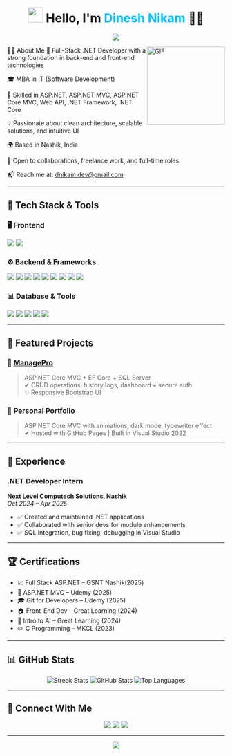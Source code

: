 <h1 align="center"> <img src="https://media.giphy.com/media/hvRJCLFzcasrR4ia7z/giphy.gif" width="35px"> Hello, I'm <span style="color:#00bfff">Dinesh Nikam</span> 👨‍💻 </h1> <p align="center"> <img src="https://readme-typing-svg.herokuapp.com?font=Fira+Code&size=22&pause=1000&center=true&vCenter=true&width=500&lines=.NET+Full+Stack+Developer+%F0%9F%92%BC;MBA+in+IT+%F0%9F%93%9D;Creating+Smart+Web+Apps+%F0%9F%9A%80;Scalable+%7C+Secure+%7C+Clean+Code+%F0%9F%93%9A"/> </p>
👨‍💻 About Me
<img align="right" alt="GIF" height="180px" src="https://cdn.dribbble.com/users/1162077/screenshots/5403918/focus-animation.gif" />
🎯 Full-Stack .NET Developer with a strong foundation in back-end and front-end technologies

🎓 MBA in IT (Software Development)

🧠 Skilled in ASP.NET, ASP.NET MVC, ASP.NET Core MVC, Web API, .NET Framework, .NET Core

💡 Passionate about clean architecture, scalable solutions, and intuitive UI

🌍 Based in Nashik, India

🤝 Open to collaborations, freelance work, and full-time roles

📬 Reach me at: dnikam.dev@gmail.com


---

## 🚀 Tech Stack & Tools

### 🖥️ Frontend
<p>
  <img src="https://skillicons.dev/icons?i=html,css,js,bootstrap,react,jquery" />
  <img src="https://img.shields.io/badge/Razor%20Pages-purple?style=for-the-badge">
</p>

### ⚙️ Backend & Frameworks
<p>
  <img src="https://skillicons.dev/icons?i=dotnet,csharp" />
  <img src="https://img.shields.io/badge/ASP.NET_Core_MVC-512BD4?style=for-the-badge&logo=dotnet">
  <img src="https://img.shields.io/badge/Web%20API-green?style=for-the-badge">
  <img src="https://img.shields.io/badge/Web%20Forms-blue?style=for-the-badge">
  <img src="https://img.shields.io/badge/Windows%20Forms-grey?style=for-the-badge">
  <img src="https://img.shields.io/badge/EF%20Core-darkgreen?style=for-the-badge">
  <img src="https://img.shields.io/badge/LINQ-blueviolet?style=for-the-badge">
  <img src="https://img.shields.io/badge/ADO.NET-orange?style=for-the-badge">
  <img src="https://img.shields.io/badge/REST%20APIs-lightgrey?style=for-the-badge">
</p>

### 📊 Database & Tools
<p>
  <img src="https://skillicons.dev/icons?i=git,github,vscode,visualstudio" />
  <img src="https://img.shields.io/badge/SQL%20Server-CC2927?style=for-the-badge&logo=microsoft-sql-server">
  <img src="https://img.shields.io/badge/SSMS-007ACC?style=for-the-badge">
  <img src="https://img.shields.io/badge/Sublime%20Text-FF9800?style=for-the-badge&logo=sublime-text">
  <img src="https://img.shields.io/badge/GitHub%20Actions-2088FF?style=for-the-badge&logo=github-actions&logoColor=white">
</p>

---

## 🌟 Featured Projects

### 📝 [ManagePro](https://github.com/dineshsnikam/ManagePro)
> ASP.NET Core MVC + EF Core + SQL Server  
> ✔ CRUD operations, history logs, dashboard + secure auth  
> ✨ Responsive Bootstrap UI

### 🔗 [Personal Portfolio](https://github.com/dineshsnikam/PersonalPortfolio)
> ASP.NET Core MVC with animations, dark mode, typewriter effect  
> ✔ Hosted with GitHub Pages | Built in Visual Studio 2022

---

## 📅 Experience

### .NET Developer Intern
**Next Level Computech Solutions, Nashik**  
<em>Oct 2024 – Apr 2025</em>

- ✅ Created and maintained .NET applications
- ✅ Collaborated with senior devs for module enhancements
- ✅ SQL integration, bug fixing, debugging in Visual Studio

---

## 🏆 Certifications

- 📈 Full Stack ASP.NET – GSNT Nashik(2025)
- 🧩 ASP.NET MVC – Udemy (2025)
- 🎓 Git for Developers – Udemy (2025)  
- 🏠 Front-End Dev – Great Learning (2024)  
- 🧪 Intro to AI – Great Learning (2024)  
- ✏️ C Programming – MKCL (2023)


---

## 📊 GitHub Stats

<p align="center">
  <img src="https://github-readme-streak-stats.herokuapp.com?user=dineshsnikam&theme=radical&hide_border=true" alt="Streak Stats" />
  <img src="https://github-readme-stats.vercel.app/api?username=dineshsnikam&show_icons=true&theme=radical" alt="GitHub Stats" />
  <img src="https://github-readme-stats.vercel.app/api/top-langs/?username=dineshsnikam&layout=compact&theme=radical" alt="Top Languages" />
</p>

---

## 📢 Connect With Me

<p align="center">
  <a href="mailto:dnikam.dev@gmail.com"><img src="https://img.shields.io/badge/Email-Dinesh-informational?style=for-the-badge&logo=gmail&logoColor=white"></a>
  <a href="https://linkedin.com/in/dinesh-nikam-dev"><img src="https://img.shields.io/badge/LinkedIn-Dinesh-blue?style=for-the-badge&logo=linkedin"></a>
  <a href="https://github.com/dineshsnikam"><img src="https://img.shields.io/badge/GitHub-Dinesh-black?style=for-the-badge&logo=github"></a>
</p>

---

<p align="center">
  <img src="https://readme-typing-svg.herokuapp.com?font=Fira+Code&duration=3000&pause=1000&center=true&vCenter=true&width=435&lines=Driven+to+build+smart+apps+that+make+an+impact.%F0%9F%92%BB"/>
</p>
